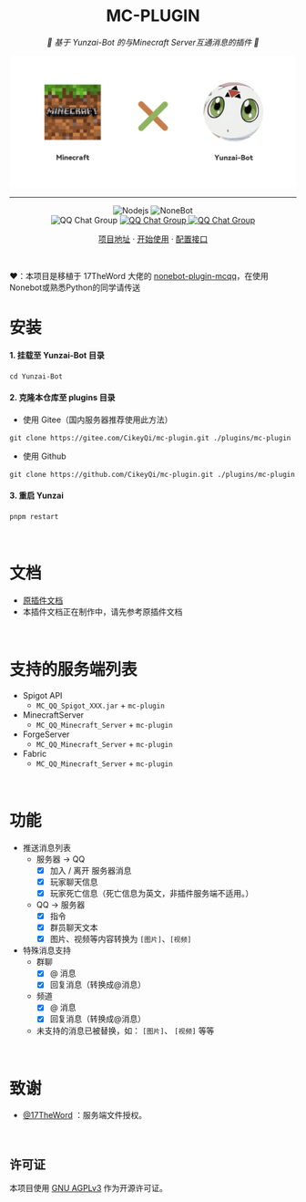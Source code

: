 <div align="center">

# MC-PLUGIN

_🎉 基于 Yunzai-Bot 的与Minecraft Server互通消息的插件 🎉_

</div>

<p align="center">
  </a>
    <img src="./resources/readme/header.png">
  </a>
</p>

---

<span id="header"></span>

<p align="center">
  <img src="https://img.shields.io/badge/Nodejs-16.x+-6BA552.svg" alt="Nodejs">
  <img src="https://img.shields.io/badge/Yunzai_Bot-v3-red.svg" alt="NoneBot">
  <br>
  </a>
    <img src="https://img.shields.io/badge/QQ%E7%BE%A4-%E8%92%99%E5%BE%B7%E5%B9%BC%E7%A8%9A%E5%9B%AD%EF%BC%88%E5%B7%B2%E6%BB%A1%EF%BC%89-green?style=flat-square" alt="QQ Chat Group">
  </a>
    <a href="https://jq.qq.com/?_wv=1027&k=OtkECVdE">
    <img src="https://img.shields.io/badge/QQ%E7%BE%A4-%E7%92%83%E6%9C%88%E5%B9%BC%E7%A8%9A%E5%9B%AD-yellow?style=flat-square" alt="QQ Chat Group">
  </a>
    <a href="https://jq.qq.com/?_wv=1027&k=FZUabhdf">
    <img src="https://img.shields.io/badge/QQ%E7%BE%A4-%E7%A8%BB%E5%A6%BB%E5%B9%BC%E7%A8%9A%E5%9B%AD-purple?style=flat-square" alt="QQ Chat Group">
  </a>
</p>

<p align="center">
  <a href="https://github.com/CikeyQi/mc-plugin">项目地址</a>
  ·
  <a href="#安装插件">开始使用</a>
  ·
  <a href="#配置接口">配置接口</a>
</p>

<br>

❤：本项目是移植于 17TheWord 大佬的 [nonebot-plugin-mcqq](https://github.com/17TheWord/nonebot-plugin-mcqq)，在使用Nonebot或熟悉Python的同学请传送

# 安装

#### 1. 挂载至 Yunzai-Bot 目录

```
cd Yunzai-Bot
```

#### 2. 克隆本仓库至 plugins 目录

- 使用 Gitee（国内服务器推荐使用此方法）

```
git clone https://gitee.com/CikeyQi/mc-plugin.git ./plugins/mc-plugin
```

- 使用 Github

```
git clone https://github.com/CikeyQi/mc-plugin.git ./plugins/mc-plugin
```

#### 3. 重启 Yunzai

```
pnpm restart
```

<br>

# 文档

- [原插件文档](https://17theword.github.io/mc_qq/)
- 本插件文档正在制作中，请先参考原插件文档

<br>

# 支持的服务端列表

- Spigot API
    - `MC_QQ_Spigot_XXX.jar` + `mc-plugin`
- MinecraftServer
    - `MC_QQ_Minecraft_Server` + `mc-plugin`
- ForgeServer
    - `MC_QQ_Minecraft_Server` + `mc-plugin`
- Fabric
    - `MC_QQ_Minecraft_Server` + `mc-plugin`

<br>

# 功能

- 推送消息列表
    - 服务器 -> QQ
        - [x] 加入 / 离开 服务器消息
        - [x] 玩家聊天信息
        - [x] 玩家死亡信息（死亡信息为英文，非插件服务端不适用。）
    - QQ -> 服务器
        - [x] 指令
        - [x] 群员聊天文本
        - [x] 图片、视频等内容转换为 `[图片]`、`[视频]`

- 特殊消息支持
    - 群聊
        - [x] @ 消息
        - [x] 回复消息（转换成@消息）
    - 频道
        - [x] @ 消息
        - [x] 回复消息（转换成@消息）
    - 未支持的消息已被替换，如： `[图片]`、 `[视频]` 等等

<br>

# 致谢

- [@17TheWord](https://github.com/17TheWord) ：服务端文件授权。

<br>

## 许可证

本项目使用 [GNU AGPLv3](https://choosealicense.com/licenses/agpl-3.0/) 作为开源许可证。